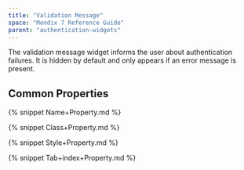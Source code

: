 ```yaml
---
title: "Validation Message"
space: "Mendix 7 Reference Guide"
parent: "authentication-widgets"
---
```



The validation message widget informs the user about authentication failures. It is hidden by default and only appears if an error message is present.   

## Common Properties

{% snippet Name+Property.md %}

{% snippet Class+Property.md %}

{% snippet Style+Property.md %}

{% snippet Tab+index+Property.md %}
